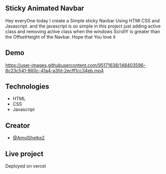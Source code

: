 ## Sticky Animated Navbar

Hey everyOne today I create a Simple sticky Navbar Using HTMl CSS and Javascript. and the javascript is so simple in this project just adding active class and removing active class when the windows ScrollY is greater than the OffsetHeight of the Navbar. Hope that You love it

## Demo

https://user-images.githubusercontent.com/95171638/148403596-8c23c541-860c-41a4-a3fd-2ecff1cc34eb.mp4

## Technologies

- HTML
- CSS
- Javascript

## Creator

- [@AmolShelke2](https://www.github.com/AmolShelke2)

## Live project

Deployed on vercel
